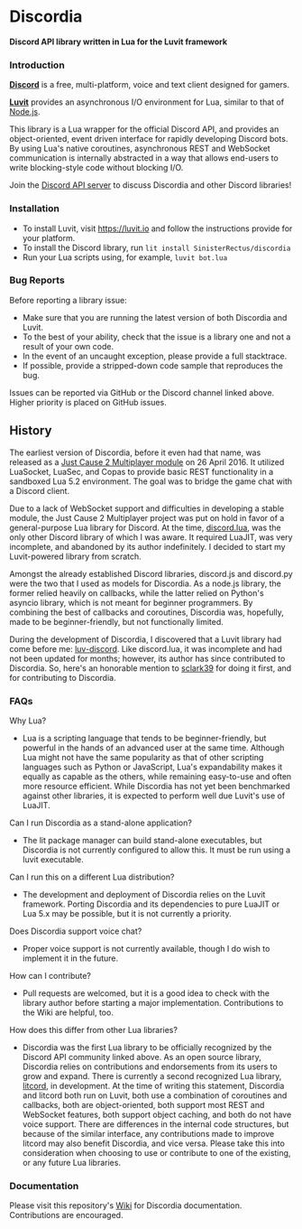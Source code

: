 # Discordia

**Discord API library written in Lua for the Luvit framework**

### Introduction

**[Discord](https://discordapp.com/)** is a free, multi-platform, voice and text client designed for gamers.

**[Luvit](https://luvit.io)** provides an asynchronous I/O environment for Lua, similar to that of [Node.js](https://nodejs.org/en/).

This library is a Lua wrapper for the official Discord API, and provides an object-oriented, event driven interface for rapidly developing Discord bots. By using Lua's native coroutines, asynchronous REST and WebSocket communication is internally abstracted in a way that allows end-users to write blocking-style code without blocking I/O.

Join the [Discord API server](https://discord.gg/0SBTUU1wZTWVpm07) to discuss Discordia and other Discord libraries!

### Installation

- To install Luvit, visit https://luvit.io and follow the instructions provide for your platform.
- To install the Discord library, run `lit install SinisterRectus/discordia`
- Run your Lua scripts using, for example, `luvit bot.lua`

### Bug Reports

Before reporting a library issue:
 - Make sure that you are running the latest version of both Discordia and Luvit.
 - To the best of your ability, check that the issue is a library one and not a result of your own code.
 - In the event of an uncaught exception, please provide a full stacktrace.
 - If possible, provide a stripped-down code sample that reproduces the bug.

Issues can be reported via GitHub or the Discord channel linked above. Higher priority is placed on GitHub issues.

## History

The earliest version of Discordia, before it even had that name, was released as a [Just Cause 2 Multiplayer module](https://www.jc-mp.com/forums/index.php/topic,5936.0.html) on 26 April 2016. It utilized LuaSocket, LuaSec, and Copas to provide basic REST functionality in a sandboxed Lua 5.2 environment. The goal was to bridge the game chat with a Discord client.

Due to a lack of WebSocket support and difficulties in developing a stable module, the Just Cause 2 Multiplayer project was put on hold in favor of a general-purpose Lua library for Discord. At the time, [discord.lua](https://github.com/VideahGams/discord.lua), was the only other Discord library of which I was aware. It required LuaJIT, was very incomplete, and abandoned by its author indefinitely. I decided to start my Luvit-powered library from scratch.

Amongst the already established Discord libraries, discord.js and discord.py were the two that I used as models for Discordia. As a node.js library, the former relied heavily on callbacks, while the latter relied on Python's asyncio library, which is not meant for beginner programmers. By combining the best of callbacks and coroutines, Discordia was, hopefully, made to be beginner-friendly, but not functionally limited.

During the development of Discordia, I discovered that a Luvit library had come before me: [luv-discord](https://github.com/sclark39/luv-discord). Like discord.lua, it was incomplete and had not been updated for months; however, its author has since contributed to Discordia. So, here's an honorable mention to [sclark39](https://github.com/sclark39) for doing it first, and for contributing to Discordia.

### FAQs

Why Lua?
- Lua is a scripting language that tends to be beginner-friendly, but powerful in the hands of an advanced user at the same time. Although Lua might not have the same popularity as that of other scripting languages such as Python or JavaScript, Lua's expandability makes it equally as capable as the others, while remaining easy-to-use and often more resource efficient. While Discordia has not yet been benchmarked against other libraries, it is expected to perform well due Luvit's use of LuaJIT.

Can I run Discordia as a stand-alone application?
- The lit package manager can build stand-alone executables, but Discordia is not currently configured to allow this. It must be run using a luvit executable.

Can I run this on a different Lua distribution?
- The development and deployment of Discordia relies on the Luvit framework. Porting Discordia and its dependencies to pure LuaJIT or Lua 5.x may be possible, but it is not currently a priority.

Does Discordia support voice chat?
- Proper voice support is not currently available, though I do wish to implement it in the future. 

How can I contribute?
- Pull requests are welcomed, but it is a good idea to check with the library author before starting a major implementation. Contributions to the Wiki are helpful, too.

How does this differ from other Lua libraries?
- Discordia was the first Lua library to be officially recognized by the Discord API community linked above. As an open source library, Discordia relies on contributions and endorsements from its users to grow and expand. There is currently a second recognized Lua library, [litcord](https://github.com/satom99/litcord), in development. At the time of writing this statement, Discordia and litcord both run on Luvit, both use a combination of coroutines and callbacks, both are object-oriented, both support most REST and WebSocket features, both support object caching, and both do not have voice support. There are differences in the internal code structures, but because of the similar interface, any contributions made to improve litcord may also benefit Discordia, and vice versa. Please take this into consideration when choosing to use or contribute to one of the existing, or any future Lua libraries.

### Documentation

Please visit this repository's [Wiki](https://github.com/SinisterRectus/Discordia/wiki) for Discordia documentation. Contributions are encouraged.
